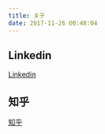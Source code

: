 ```yaml
---
title: 关于
date: 2017-11-26 00:48:04
---
```



## Linkedin
[Linkedin](https://www.linkedin.com/in/%E5%88%A9%E9%A3%9E-%E9%99%88-b53568122/)

## 知乎
[知乎](https://www.zhihu.com/people/chen-li-fei-21-10/activities)
